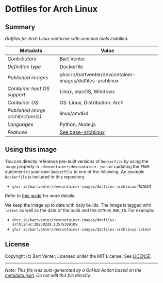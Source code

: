 # Dotfiles for Arch Linux

## Summary
*Dotfiles for Arch Linux container with common tools installed.*

| Metadata | Value |
|----------|-------|
| *Contributors* | [Bart Venter](https://github.com/bartvener) |
| *Definition type* | Dockerfile |
| *Published images* | ghcr.io/bartventer/devcontainer-images/dotfiles-archlinux |
| *Container host OS support* | Linux, macOS, Windows |
| *Container OS* | OS: Linux, Distribution: Arch |
| *Published image architecture(s)* | linux/amd64 |
| *Languages* | Python, Node.js |
| *Features* | [See base-archlinux](https://github.com/bartventer/devcontainer-images/blob/master/src/base-archlinux/README.md) |


## Using this image
You can directly reference pre-built versions of `Dockerfile` by using the `image` property in `.devcontainer/devcontainer.json` or updating the `FROM` statement in your own  `Dockerfile` to one of the following. An example `Dockerfile` is included in this repository.
- `ghcr.io/bartventer/devcontainer-images/dotfiles-archlinux` _(latest)_

Refer to [this guide](https://containers.dev/guide/dockerfile) for more details.

We keep the image up to date with daily builds. The image is tagged with `latest` as well as the date of the build and the `GITHUB_RUN_ID`. For example:

- `ghcr.io/bartventer/devcontainer-images/dotfiles-archlinux:20250228.13578309109`
- `ghcr.io/bartventer/devcontainer-images/dotfiles-archlinux:latest`


## License
Copyright (c) Bart Venter.
Licensed under the MIT License. See [LICENSE](https://github.com/bartventer/devcontainer-images/blob/main/LICENSE).

---

_Note: This file was auto-generated by a GitHub Action based on the [metadata.json](./metadata.json). Do not edit this file directly._
